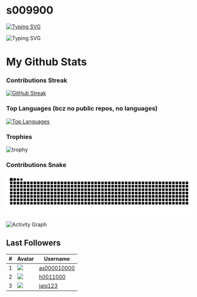 
# s009900
[![Typing SVG](https://readme-typing-svg.demolab.com/?font=serif&size=33&pause=1000&color=000000&width=999&lines=github.com/s009900)](https://github.com/s009900)

![Typing SVG](https://readme-typing-svg.demolab.com/?font=serif&size=25&pause=1000&color=000000&width=300&lines=Click+%F0%9F%91%86+and+follow!)

# My Github Stats

### Contributions Streak
[![GitHub Streak](https://streak-stats.demolab.com?user=s009900&theme=midnight-purple&background=45%2CEB2F2F29%2CFF63D5&border=FFFFFF&dates=000000&excludeDaysLabel=FFFFFF&currStreakNum=FFFFFF&ring=FFFFFF&sideLabels=000000&fire=FFFFFF&sideNums=000000&currStreakLabel=FFFFFF)](https://git.io/streak-stats)


### Top Languages (bcz no public repos, no languages)
[![Top Languages](https://github-readme-stats.vercel.app/api/top-langs/?username=s009900&hide=html&card_width=465&theme=midnight-purple&bg_color=45,EB2F2F29,FF63D5&border_color=FFFFFF&title_color=FFFFFF&text_color=000000)](https://github.com/s009900)

### Trophies
![trophy](https://github-profile-trophy.vercel.app/?username=s009900)

### Contributions Snake
![GitHub Snake Light](https://github.com/s009900/s009900/blob/output/github-contribution-grid-snake.svg)

![Activity Graph](https://github-readme-activity-graph.vercel.app/graph?username=s009900&theme=github-compact)

## Last Followers
<!--LAST_FOLLOWERS_START-->
| # | Avatar | Username |
|---|--------|----------|
| 1 | <img src="https://avatars.githubusercontent.com/u/207921618?v=4" width="24" /> | [as000010000](https://github.com/as000010000) |
| 2 | <img src="https://avatars.githubusercontent.com/u/207253023?v=4" width="24" /> | [h0011000](https://github.com/h0011000) |
| 3 | <img src="https://avatars.githubusercontent.com/u/201192802?v=4" width="24" /> | [jaiq123](https://github.com/jaiq123) |
<!--LAST_FOLLOWERS_END-->
